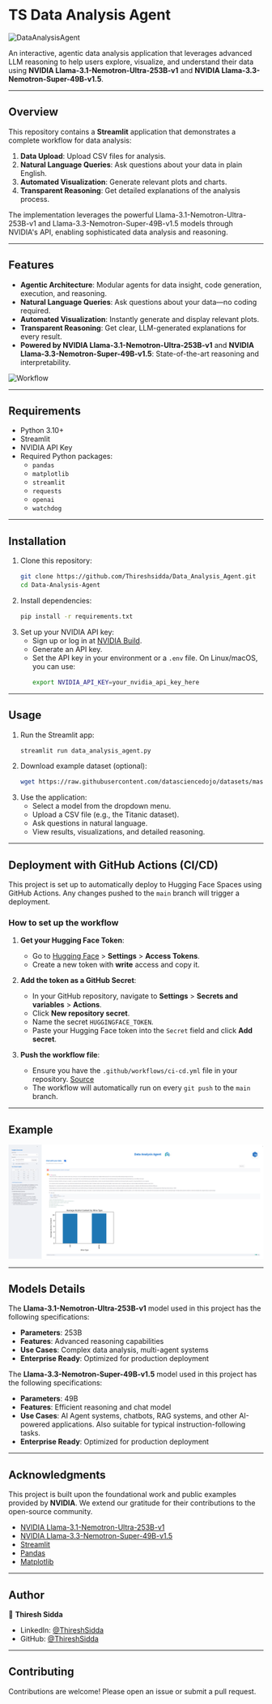 # TS Data Analysis Agent

![DataAnalysisAgent](https://iconscout.com/lottie-animation/mails-are-sent-from-laptops-11333224_9144766)

An interactive, agentic data analysis application that leverages advanced LLM reasoning to help users explore, visualize, and understand their data using **NVIDIA Llama-3.1-Nemotron-Ultra-253B-v1** and **NVIDIA Llama-3.3-Nemotron-Super-49B-v1.5**.
***

## Overview

This repository contains a **Streamlit** application that demonstrates a complete workflow for data analysis:
1.  **Data Upload**: Upload CSV files for analysis.
2.  **Natural Language Queries**: Ask questions about your data in plain English.
3.  **Automated Visualization**: Generate relevant plots and charts.
4.  **Transparent Reasoning**: Get detailed explanations of the analysis process.

The implementation leverages the powerful Llama-3.1-Nemotron-Ultra-253B-v1 and Llama-3.3-Nemotron-Super-49B-v1.5 models through NVIDIA's API, enabling sophisticated data analysis and reasoning.

***

## Features

-   **Agentic Architecture**: Modular agents for data insight, code generation, execution, and reasoning.
-   **Natural Language Queries**: Ask questions about your data—no coding required.
-   **Automated Visualization**: Instantly generate and display relevant plots.
-   **Transparent Reasoning**: Get clear, LLM-generated explanations for every result.
-   **Powered by NVIDIA Llama-3.1-Nemotron-Ultra-253B-v1** and **NVIDIA Llama-3.3-Nemotron-Super-49B-v1.5**: State-of-the-art reasoning and interpretability.

![Workflow](./Assets/data_analysis_agent_workflow.png)

***

## Requirements

-   Python 3.10+
-   Streamlit
-   NVIDIA API Key
-   Required Python packages:
    -   `pandas`
    -   `matplotlib`
    -   `streamlit`
    -   `requests`
    -   `openai`
    -   `watchdog`

***

## Installation

1.  Clone this repository:
    ```bash
    git clone https://github.com/Thireshsidda/Data_Analysis_Agent.git
    cd Data-Analysis-Agent
    ```
2.  Install dependencies:
    ```bash
    pip install -r requirements.txt
    ```
3.  Set up your NVIDIA API key:
    -   Sign up or log in at [NVIDIA Build](https://build.nvidia.com/nvidia/llama-3_1-nemotron-ultra-253b-v1?integrate_nim=true&hosted_api=true&modal=integrate-nim).
    -   Generate an API key.
    -   Set the API key in your environment or a `.env` file. On Linux/macOS, you can use:
        ```bash
        export NVIDIA_API_KEY=your_nvidia_api_key_here
        ```

***

## Usage

1.  Run the Streamlit app:
    ```bash
    streamlit run data_analysis_agent.py
    ```
2.  Download example dataset (optional):
    ```bash
    wget https://raw.githubusercontent.com/datasciencedojo/datasets/master/titanic.csv
    ```
3.  Use the application:
    -   Select a model from the dropdown menu.
    -   Upload a CSV file (e.g., the Titanic dataset).
    -   Ask questions in natural language.
    -   View results, visualizations, and detailed reasoning.

***

## Deployment with GitHub Actions (CI/CD)

This project is set up to automatically deploy to Hugging Face Spaces using GitHub Actions. Any changes pushed to the `main` branch will trigger a deployment.

### How to set up the workflow

1.  **Get your Hugging Face Token**:
    -   Go to [Hugging Face](https://huggingface.co/) > **Settings** > **Access Tokens**.
    -   Create a new token with **write** access and copy it.

2.  **Add the token as a GitHub Secret**:
    -   In your GitHub repository, navigate to **Settings** > **Secrets and variables** > **Actions**.
    -   Click **New repository secret**.
    -   Name the secret `HUGGINGFACE_TOKEN`.
    -   Paste your Hugging Face token into the `Secret` field and click **Add secret**.

3.  **Push the workflow file**:
    -   Ensure you have the `.github/workflows/ci-cd.yml` file in your repository. [Source](https://huggingface.co/docs/hub/spaces-github-actions)
    -   The workflow will automatically run on every `git push` to the `main` branch.

***

## Example

![App Demo](./assets/data_analysis_agent_demo.png)

***

## Models Details

The **Llama-3.1-Nemotron-Ultra-253B-v1** model used in this project has the following specifications:
-   **Parameters**: 253B
-   **Features**: Advanced reasoning capabilities
-   **Use Cases**: Complex data analysis, multi-agent systems
-   **Enterprise Ready**: Optimized for production deployment

The **Llama-3.3-Nemotron-Super-49B-v1.5** model used in this project has the following specifications:
-   **Parameters**: 49B
-   **Features**: Efficient reasoning and chat model
-   **Use Cases**: AI Agent systems, chatbots, RAG systems, and other AI-powered applications. Also suitable for typical instruction-following tasks.
-   **Enterprise Ready**: Optimized for production deployment

***

## Acknowledgments

This project is built upon the foundational work and public examples provided by **NVIDIA**. We extend our gratitude for their contributions to the open-source community.

-   [NVIDIA Llama-3.1-Nemotron-Ultra-253B-v1](https://build.nvidia.com/nvidia/llama-3_1-nemotron-ultra-253b-v1)
-   [NVIDIA Llama-3.3-Nemotron-Super-49B-v1.5](https://build.nvidia.com/nvidia/llama-3_3-nemotron-super-49b-v1_5)
-   [Streamlit](https://streamlit.io/)
-   [Pandas](https://pandas.pydata.org/)
-   [Matplotlib](https://matplotlib.org/)

***

## Author

👤 **Thiresh Sidda**

* LinkedIn: [@ThireshSidda](https://www.linkedin.com/in/thiresh-sidda)
* GitHub: [@ThireshSidda](https://github.com/Thireshsidda)

***

## Contributing

Contributions are welcome! Please open an issue or submit a pull request.

